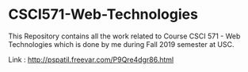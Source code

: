 # CSCI571-Web-Technologies

This Repository contains all the work related to Course CSCI 571 - Web Technologies which is done by me during Fall 2019 semester at USC.

Link : http://pspatil.freevar.com/P9Qre4dgr86.html
